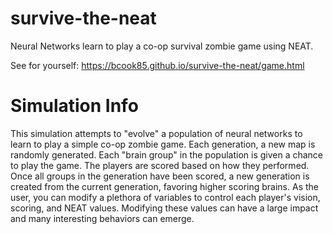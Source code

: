 # survive-the-neat
Neural Networks learn to play a co-op survival zombie game using NEAT.

See for yourself: https://bcook85.github.io/survive-the-neat/game.html

# Simulation Info
This simulation attempts to "evolve" a population of neural networks to learn to play a simple co-op zombie game. Each generation, a new map is randomly generated. Each "brain group" in the population is given a chance to play the game. The players are scored based on how they performed. Once all groups in the generation have been scored, a new generation is created from the current generation, favoring higher scoring brains.
As the user, you can modify a plethora of variables to control each player's vision, scoring, and NEAT values. Modifying these values can have a large impact and many interesting behaviors can emerge.